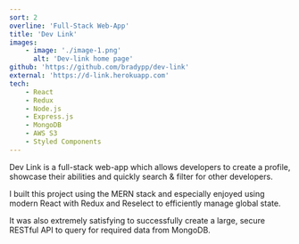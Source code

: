 ```yaml
---
sort: 2
overline: 'Full-Stack Web-App'
title: 'Dev Link'
images:
    - image: './image-1.png'
      alt: 'Dev-link home page'
github: 'https://github.com/bradypp/dev-link'
external: 'https://d-link.herokuapp.com'
tech:
    - React
    - Redux
    - Node.js
    - Express.js
    - MongoDB
    - AWS S3
    - Styled Components
---
```


Dev Link is a full-stack web-app which allows developers to create a profile, showcase their abilities and quickly search & filter for other developers.

I built this project using the MERN stack and especially enjoyed using modern React with Redux and Reselect to efficiently manage global state.

It was also extremely satisfying to successfully create a large, secure RESTful API to query for required data from MongoDB.
